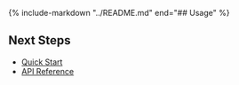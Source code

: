 {% include-markdown "../README.md" end="## Usage" %}

## Next Steps

- [Quick Start](usage/quick_start.md)
- [API Reference](api/regmap.md)
